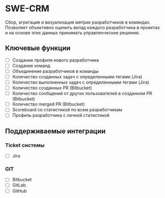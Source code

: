# SWE-CRM

Сбор, агрегация и визуализация метрик разработчиков в командах. Позволяет объективно оценить вклад каждого разработчика в проектах и на основе этих данных принимать управленческие решения.

## Ключевые функции

- [ ] Создание профиля нового разработчика
- [ ] Создание команд
- [ ] Объединение разработчиков в команды
- [ ] Количество созданных задач с определенными тегами (Jira)
- [ ] Количество выполненных задач с определеннымм тегами (Jira)
- [ ] Количество созданных PR (Bitbucket)
- [ ] Количество сообщений от других пользователей в созданном PR (Bitbucket)
- [ ] Количество merged PR (Bitbucket)
- [ ] Scoreboard со статистикой по всем разработчикам
- [ ] Профиль разработчика с личной статистикой

## Поддерживаемые интеграции

### Ticket системы
- [ ] Jira

### GIT
- [ ] Bitbucket
- [ ] GitLab
- [ ] GitHub
